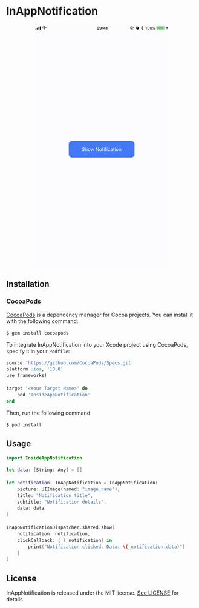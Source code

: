 # InAppNotification

<p align="center"> 
	<img src="InAppNotification.gif">
</p>

## Installation

### CocoaPods

[CocoaPods](http://cocoapods.org) is a dependency manager for Cocoa projects. You can install it with the following command:

```bash
$ gem install cocoapods
```

To integrate InAppNotification into your Xcode project using CocoaPods, specify it in your `Podfile`:

```ruby
source 'https://github.com/CocoaPods/Specs.git'
platform :ios, '10.0'
use_frameworks!

target '<Your Target Name>' do
    pod 'InsideAppNotification'
end
```

Then, run the following command:

```bash
$ pod install
```

## Usage

```swift
import InsideAppNotification
```

```swift
let data: [String: Any] = []

let notification: InAppNotification = InAppNotification(
	picture: UIImage(named: "image_name"),
	title: "Notification title", 
	subtitle: "Notification details", 
	data: data
)

InAppNotificationDispatcher.shared.show(
    notification: notification,
    clickCallback: { (_notification) in
        print("Notification clicked. Data: \(_notification.data)")
    }
)
```

## License

InAppNotification is released under the MIT license. [See LICENSE](https://github.com/plakolliarnold/InAppNotification/blob/master/LICENSE) for details.